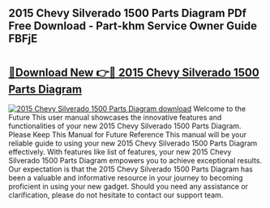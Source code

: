 ## 2015 Chevy Silverado 1500 Parts Diagram PDf Free Download - Part-khm Service Owner Guide FBFjE

# <h2><a href="http://dfovdq.blite.top/?on=2015+Chevy+Silverado+1500+Parts+Diagram">🔗Download New 👉🔴 2015 Chevy Silverado 1500 Parts Diagram</a></h2>

[![2015 Chevy Silverado 1500 Parts Diagram download](https://i.imgur.com/lujVjoI.png)](http://dfovdq.blite.top/?on=2015+Chevy+Silverado+1500+Parts+Diagram)
Welcome to the Future This user manual showcases the innovative features and functionalities of your new 2015 Chevy Silverado 1500 Parts Diagram. Please Keep This Manual for Future Reference This manual will be your reliable guide to using your new 2015 Chevy Silverado 1500 Parts Diagram effectively. With features like list of features, your new 2015 Chevy Silverado 1500 Parts Diagram empowers you to achieve exceptional results. Our expectation is that the 2015 Chevy Silverado 1500 Parts Diagram has been a valuable and informative resource in your journey to becoming proficient in using your new gadget. Should you need any assistance or clarification, please do not hesitate to contact our support team.
